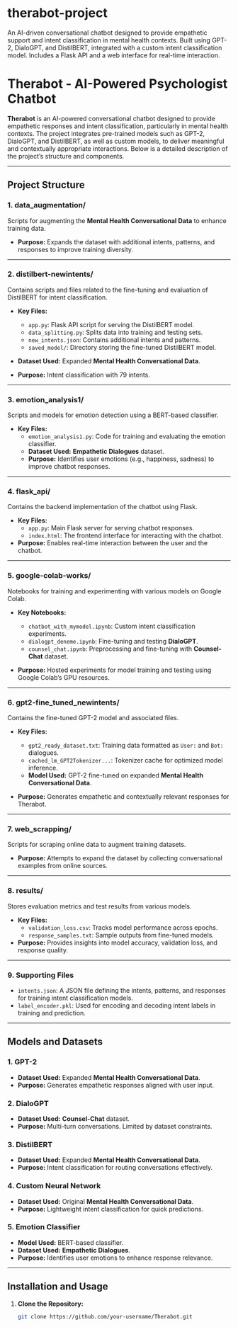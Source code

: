 # therabot-project
An AI-driven conversational chatbot designed to provide empathetic support and intent classification in mental health contexts. Built using GPT-2, DialoGPT, and DistilBERT, integrated with a custom intent classification model. Includes a Flask API and a web interface for real-time interaction.
# Therabot - AI-Powered Psychologist Chatbot

**Therabot** is an AI-powered conversational chatbot designed to provide empathetic responses and intent classification, particularly in mental health contexts. The project integrates pre-trained models such as GPT-2, DialoGPT, and DistilBERT, as well as custom models, to deliver meaningful and contextually appropriate interactions. Below is a detailed description of the project’s structure and components.

---

## **Project Structure**

### **1. data_augmentation/**
Scripts for augmenting the **Mental Health Conversational Data** to enhance training data.

- **Purpose:** Expands the dataset with additional intents, patterns, and responses to improve training diversity.

---

### **2. distilbert-newintents/**
Contains scripts and files related to the fine-tuning and evaluation of DistilBERT for intent classification.

- **Key Files:**
  - `app.py`: Flask API script for serving the DistilBERT model.
  - `data_splitting.py`: Splits data into training and testing sets.
  - `new_intents.json`: Contains additional intents and patterns.
  - `saved_model/`: Directory storing the fine-tuned DistilBERT model.

- **Dataset Used:** Expanded **Mental Health Conversational Data**.
- **Purpose:** Intent classification with 79 intents.

---

### **3. emotion_analysis1/**
Scripts and models for emotion detection using a BERT-based classifier.

- **Key Files:**
  - `emotion_analysis1.py`: Code for training and evaluating the emotion classifier.
  - **Dataset Used:** **Empathetic Dialogues** dataset.
  - **Purpose:** Identifies user emotions (e.g., happiness, sadness) to improve chatbot responses.

---

### **4. flask_api/**
Contains the backend implementation of the chatbot using Flask.

- **Key Files:**
  - `app.py`: Main Flask server for serving chatbot responses.
  - `index.html`: The frontend interface for interacting with the chatbot.
- **Purpose:** Enables real-time interaction between the user and the chatbot.

---

### **5. google-colab-works/**
Notebooks for training and experimenting with various models on Google Colab.

- **Key Notebooks:**
  - `chatbot_with_mymodel.ipynb`: Custom intent classification experiments.
  - `dialogpt_deneme.ipynb`: Fine-tuning and testing **DialoGPT**.
  - `counsel_chat.ipynb`: Preprocessing and fine-tuning with **Counsel-Chat** dataset.

- **Purpose:** Hosted experiments for model training and testing using Google Colab’s GPU resources.

---

### **6. gpt2-fine_tuned_newintents/**
Contains the fine-tuned GPT-2 model and associated files.

- **Key Files:**
  - `gpt2_ready_dataset.txt`: Training data formatted as `User:` and `Bot:` dialogues.
  - `cached_lm_GPT2Tokenizer...`: Tokenizer cache for optimized model inference.
  - **Model Used:** GPT-2 fine-tuned on expanded **Mental Health Conversational Data**.

- **Purpose:** Generates empathetic and contextually relevant responses for Therabot.

---

### **7. web_scrapping/**
Scripts for scraping online data to augment training datasets.

- **Purpose:** Attempts to expand the dataset by collecting conversational examples from online sources.

---

### **8. results/**
Stores evaluation metrics and test results from various models.

- **Key Files:**
  - `validation_loss.csv`: Tracks model performance across epochs.
  - `response_samples.txt`: Sample outputs from fine-tuned models.
- **Purpose:** Provides insights into model accuracy, validation loss, and response quality.

---

### **9. Supporting Files**
- `intents.json`: A JSON file defining the intents, patterns, and responses for training intent classification models.
- `label_encoder.pkl`: Used for encoding and decoding intent labels in training and prediction.

---

## **Models and Datasets**

### **1. GPT-2**
- **Dataset Used:** Expanded **Mental Health Conversational Data**.
- **Purpose:** Generates empathetic responses aligned with user input.

### **2. DialoGPT**
- **Dataset Used:** **Counsel-Chat** dataset.
- **Purpose:** Multi-turn conversations. Limited by dataset constraints.

### **3. DistilBERT**
- **Dataset Used:** Expanded **Mental Health Conversational Data**.
- **Purpose:** Intent classification for routing conversations effectively.

### **4. Custom Neural Network**
- **Dataset Used:** Original **Mental Health Conversational Data**.
- **Purpose:** Lightweight intent classification for quick predictions.

### **5. Emotion Classifier**
- **Model Used:** BERT-based classifier.
- **Dataset Used:** **Empathetic Dialogues**.
- **Purpose:** Identifies user emotions to enhance response relevance.

---

## **Installation and Usage**

1. **Clone the Repository:**
   ```bash
   git clone https://github.com/your-username/Therabot.git

